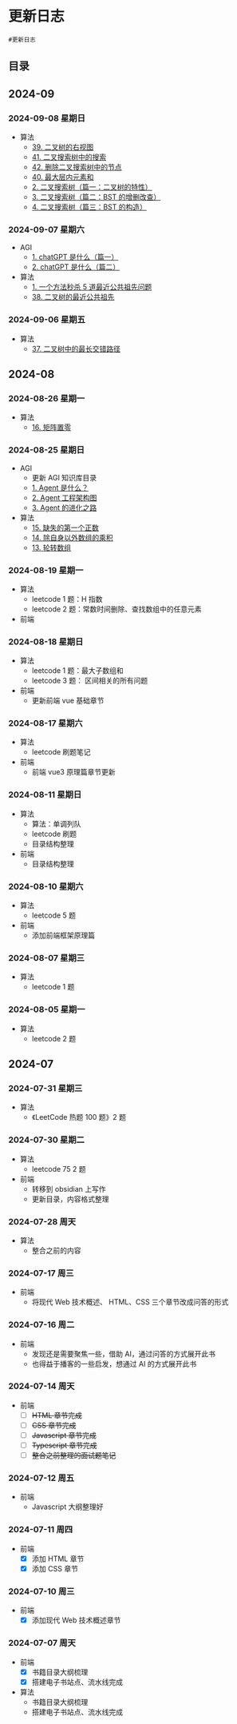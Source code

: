 
# 更新日志

`#更新日志`  


## 目录
<!-- toc -->
 ## 2024-09 

### 2024-09-08 星期日

- 算法
	- [39.  二叉树的右视图](/post/53d0716e96a55317902dba8386fcd396.html)
	- [41.  二叉搜索树中的搜索](/post/be9bb4ac6e9854d6ab04532a2ffa6c55.html)
	- [42.  删除二叉搜索树中的节点](/post/3a3b74a1ed215259b87d4ff721bc1368.html)
	- [40. 最大层内元素和](/post/b5050cdc06f55f2f97c130dbbcfd2f27.html)
	- [2. 二叉搜索树（篇一：二叉树的特性）](/post/ab6853ba04bb54128e35672c636a8999.html)
	- [3. 二叉搜索树（篇二：BST 的增删改查）](/post/b6e8f6eb715a5304bd4f981cd416439f.html)
	- [4. 二叉搜索树（篇三：BST 的构造）](/post/73d0982e4b525a21b717a98e5e665463.html)

###  2024-09-07 星期六

- AGI
	- [1. chatGPT 是什么（篇一）](/post/939966fcd5b75bdab0eafc80a3655f6d.html)
	- [2. chatGPT 是什么（篇二）](/post/29c2278815b35bffaf0e444648f0f394.html)
- 算法
	- [1. 一个方法秒杀 5 道最近公共祖先问题](/post/f0e445aee36d59e19106f6e8aedf140e.html)
	- [38.  二叉树的最近公共祖先](/post/e628f633d8ac59359d359560229e98c1.html)

### 2024-09-06 星期五

- 算法
	- [37.  二叉树中的最长交错路径](/post/bd14e426cc4a5deeb5345a749448428f.html)

## 2024-08

### 2024-08-26 星期一

- 算法
	- [16.  矩阵置零](/post/f0f9f1abe9d55090a9dbf21e7bff953c.html)

### 2024-08-25 星期日

- AGI
	- 更新 AGI 知识库目录
	- [1.  Agent 是什么？](/post/52d8da8fb4d058a1b87c26c88f38a72a.html)
	- [2.  Agent 工程架构图](/post/8e494c44953e5920aecb4fcc1cad25e1.html)
	- [3. Agent 的进化之路](/post/447ec601edac5bb6827a7cf8d9dd7762.html)
- 算法
	- [15.  缺失的第一个正数](/post/b32a8e12d366561d8dbcc8722490babd.html)
	- [14.  除自身以外数组的乘积](/post/a8992cbb847c585696479aa926632b7a.html)
	- [13. 轮转数组](/post/add68b3b6c015c5aa710d0cf18e2b6ef.html)

### 2024-08-19 星期一

- 算法
	- leetcode 1 题：H 指数
	- leetcode 2 题：常数时间删除、查找数组中的任意元素
- 前端
### 2024-08-18 星期日

- 算法
	- leetcode 1 题：最大子数组和
	- leetcode 3 题： 区间相关的所有问题 
- 前端
	- 更新前端 vue 基础章节

### 2024-08-17 星期六

- 算法
	- leetcode 刷题笔记
- 前端
	- 前端 vue3 原理篇章节更新

### 2024-08-11 星期日

- 算法 
	- 算法：单调列队
	- leetcode 刷题
	- 目录结构整理
- 前端
	- 目录结构整理

### 2024-08-10 星期六

- 算法
	- leetcode 5 题
- 前端
	- 添加前端框架原理篇

### 2024-08-07 星期三

- 算法
	- leetcode 1 题

### 2024-08-05 星期一

- 算法
	- leetcode 2 题

## 2024-07

### 2024-07-31 星期三

- 算法
	- 《LeetCode 热题 100 题》2 题

### 2024-07-30 星期二

- 算法
	- leetcode 75 2 题
- 前端
	- 转移到 obsidian 上写作
	- 更新目录，内容格式整理

### 2024-07-28 周天

- 算法
	- 整合之前的内容

### 2024-07-17 周三

- 前端
	-  将现代 Web 技术概述、 HTML、CSS 三个章节改成问答的形式

### 2024-07-16 周二

- 前端
	- 发现还是需要聚焦一些，借助 AI，通过问答的方式展开此书
	- 也得益于播客的一些启发，想通过 AI 的方式展开此书

### 2024-07-14 周天

- 前端
	- [ ] ~~HTML 章节完成~~
	- [ ] ~~CSS 章节完成~~
	- [ ] ~~Javascript 章节完成~~
	- [ ] ~~Typescript 章节完成~~
	- [ ] ~~整合之前整理的面试题笔记~~

### 2024-07-12 周五

- 前端
	- Javascript 大纲整理好

### 2024-07-11 周四

- 前端
	- [x] 添加 HTML 章节
	- [x] 添加 CSS 章节

### 2024-07-10 周三

- 前端
	- [x] 添加现代 Web 技术概述章节

### 2024-07-07 周天

- 前端
	- [x] 书籍目录大纲梳理
	- [x] 搭建电子书站点、流水线完成
- 算法
	- 书籍目录大纲梳理
	- 搭建电子书站点、流水线完成
